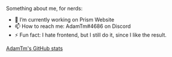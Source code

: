 Something about me, for nerds:

- 🔭 I’m currently working on Prism Website
- 📫 How to reach me: AdamTm#4686 on Discord
- ⚡ Fun fact: I hate frontend, but I still do it, since I like the result.


[AdamTm's GitHub stats](https://github-readme-stats.vercel.app/api?username=AdamTmHun)
